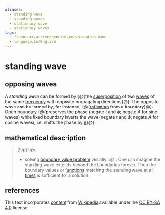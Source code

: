 ```yaml
---
aliases:
  - standing wave
  - standing waves
  - stationary wave
  - stationary waves
tags:
  - flashcard/active/general/eng/standing_wave
  - language/in/English
---
```


# standing wave

## opposing waves

A _standing wave_ can be formed by {@{the [superposition](superposition%20principle.md) of two [waves](wave.md) of the same [frequency](frequency.md) with opposite propagating directions}@}. The opposite wave can be formed by, for instance, {@{[reflection](reflection%20(physics).md) from a boundary}@}. Open boundary {@{preserves the phase (negate $t$ and $\phi$; negate $A$ for sine waves) while fixed boundary inverts the wave (negate $t$ and $\phi$; negate $A$ for cosine waves), i.e. shifts the phase by [π](pi.md)}@}. <!--SR:!2026-02-22,557,310!2027-12-22,1140,350!2025-03-01,144,230-->

## mathematical description

> [!tip] tips
>
> - solving [boundary value problem](boundary%20value%20problem.md) visually ::@:: One can imagine the standing wave extends beyond the boundaries forever. Then the boundary values or [functions](function%20(mathematics).md) matching the standing wave at all [times](time.md) is sufficient for a solution. <!--SR:!2026-11-05,803,340!2026-04-21,549,329-->

## references

This text incorporates [content](https://en.wikipedia.org/wiki/standing_wave) from [Wikipedia](Wikipedia.md) available under the [CC BY-SA 4.0](https://creativecommons.org/licenses/by-sa/4.0/) license.
